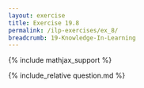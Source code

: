 ```yaml
---
layout: exercise
title: Exercise 19.8
permalink: /ilp-exercises/ex_8/
breadcrumb: 19-Knowledge-In-Learning
---
```


{% include mathjax_support %}

<div><i class="arrow-up loader" data-chapter="ilp-exercises" data-exercise="ex_8" data-rating="0"></i></div>
{% include_relative question.md %}

